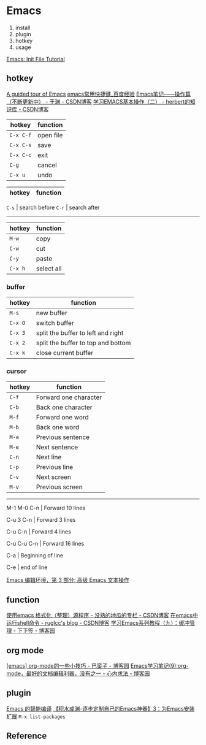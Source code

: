# Emacs

1. install
2. plugin
3. hotkey
4. usage

[Emacs: Init File Tutorial](http://ergoemacs.org/emacs/emacs_make_modern.html)

## hotkey

[A guided tour of Emacs](https://www.gnu.org/software/emacs/tour/)
[emacs常用快捷键_百度经验](https://jingyan.baidu.com/article/39810a23d232b2b636fda608.html)
[Emacs笔记——操作篇（不断更新中） - 于渊 - CSDN博客](https://blog.csdn.net/forrestyu/article/details/926932)
[学习EMACS基本操作（二） - herbert的知识库 - CSDN博客](https://blog.csdn.net/herbert5069/article/details/7078889)

hotkey | function
-|-
`C-x C-f` | open file
`C-x C-s` | save
`C-x C-c` | exit
`C-g` | cancel 
`C-x u` | undo

hotkey | function
-|-

`C-s` | search before
`C-r` | search after

---

hotkey | function
-|-
`M-w` | copy
`C-w` | cut
`C-y` | paste
`C-x h` | select all

### buffer

hotkey | function
-|-
`M-s` | new buffer
`C-x O` | switch buffer 
`C-x 3` | split the buffer to left and right
`C-x 2` | split the buffer to top and bottom
`C-x k` | close current buffer

### cursor

hotkey | function
-|-
`C-f` | Forward one character
`C-b` | Back one character
`M-f` | Forward one word
`M-b` | Back one word
`M-a` | Previous sentence
`M-e` | Next sentence
`C-n` | Next line
`C-p` | Previous line
`C-v` | Next screen
`M-v` |  Previous screen

---

M-1 M-0 C-n | Forward 10 lines

C-u 3 C-n | Forward 3 lines

C-u C-n | Forward 4 lines

C-u C-u C-n |  Forward 16 lines

C-a | Beginning of line

C-e | end of line

[Emacs 编辑环境，第 3 部分: 高级 Emacs 文本操作](https://www.ibm.com/developerworks/cn/education/aix/au-emacs3/index.html)

## function

[使用emacs 格式化（整理）源程序 - 没熟的地瓜的专栏 - CSDN博客](https://blog.csdn.net/lvhongya/article/details/6606193)
[在emacs中运行shell命令 - ruglcc's blog - CSDN博客](https://blog.csdn.net/ruglcc/article/details/7821728)
[学习Emacs系列教程（九）：缓冲管理 - 下下签 - 博客园](http://www.cnblogs.com/robertzml/archive/2010/03/09/1680909.html)

## org mode

[[emacs] org-mode的一些小技巧 - 巴蛮子 - 博客园](http://www.cnblogs.com/bamanzi/p/org-mode-tips.html)
[Emacs学习笔记(9):org-mode，最好的文档编辑利器，没有之一 - 心内求法 - 博客园](http://www.cnblogs.com/holbrook/archive/2012/04/12/2444992.html#sec-5-1-1)

## plugin
[Emacs 的智能编译](http://lifegoo.pluskid.org/wiki/EmacsSmartCompile.html)
[【积水成渊-逐步定制自己的Emacs神器】3：为Emacs安装扩展](https://elloop.github.io/tools/2016-03-01/emacs-accumulate-5-packages-extensions)
`M-x list-packages`

## Reference